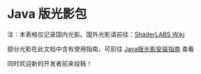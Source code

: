 # Java 版光影包

注：本表格仅记录国内光影。国外光影请前往：[ShaderLABS Wiki](https://wiki.shaderlabs.org/wiki/Shaderpacks)

部分光影在此文档中含有使用指南，可前往 [Java版光影安装指南](../instructions/je/shaderpacks/) 查看

同时欢迎新的开发者前来投稿！

<SubmitWork :work_type="'java_shader'" :label_name="'Java Shader'"></SubmitWork>

<WorkTable :work_type="'java_shader'"></WorkTable>
